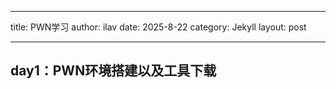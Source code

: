 

---

title: PWN学习
author: ilav
date: 2025-8-22
category: Jekyll
layout: post

---

## day1：PWN环境搭建以及工具下载

